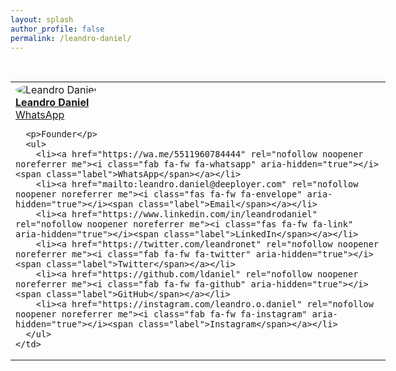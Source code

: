 ```yaml
---
layout: splash
author_profile: false
permalink: /leandro-daniel/
---
```


<br />

<table style="margin-left: auto; margin-right: auto; border: none; width:600px" cellspacing="0" cellpadding="0">
  <tr>
    <td>
      <img src="/assets/images/leandrodaniel-avatar.png" alt="Leandro Daniel" style="border-radius: 50%;">
      <br />
      <a href="mailto: leandro.daniel@deeployer.com"><strong>Leandro Daniel</strong></a>
      <br />
      <a href="https://wa.me/5511960784444" target="_blank" class="btn btn--info"><span class="fab fa-fw fa-whatsapp">WhatsApp</span></a>
      <br />
      
      <p>Founder</p>
      <ul>
        <li><a href="https://wa.me/5511960784444" rel="nofollow noopener noreferrer me"><i class="fab fa-fw fa-whatsapp" aria-hidden="true"></i><span class="label">WhatsApp</span></a></li>   
        <li><a href="mailto:leandro.daniel@deeployer.com" rel="nofollow noopener noreferrer me"><i class="fas fa-fw fa-envelope" aria-hidden="true"></i><span class="label">Email</span></a></li>
        <li><a href="https://www.linkedin.com/in/leandrodaniel" rel="nofollow noopener noreferrer me"><i class="fas fa-fw fa-link" aria-hidden="true"></i><span class="label">LinkedIn</span></a></li>
        <li><a href="https://twitter.com/leandronet" rel="nofollow noopener noreferrer me"><i class="fab fa-fw fa-twitter" aria-hidden="true"></i><span class="label">Twitter</span></a></li>
        <li><a href="https://github.com/ldaniel" rel="nofollow noopener noreferrer me"><i class="fab fa-fw fa-github" aria-hidden="true"></i><span class="label">GitHub</span></a></li>
        <li><a href="https://instagram.com/leandro.o.daniel" rel="nofollow noopener noreferrer me"><i class="fab fa-fw fa-instagram" aria-hidden="true"></i><span class="label">Instagram</span></a></li>
      </ul>  
    </td>
  </tr>
</table>

